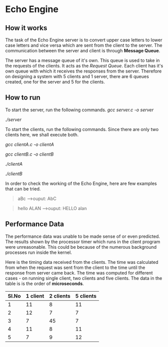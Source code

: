# Echo Engine 

## How it works

The task of the Echo Engine server is to convert upper case letters to lower case letters and vice versa which are sent from the client to the server. The communication between the server and client is through **Message Queue**. 

The server has a message queue of it's own. This queue is used to take in the requests of the clients. It acts as the *Request Queue*. Each client has it's own queue with which it receives the responses from the server. Therefore on designing a system with 5 clients and 1 server, there are 6 queues created, one for the server and 5 for the clients. 

## How to run

To start the server, run the following commands.
*gcc server.c -o server*

*./server*

To start the clients, run the following commands. Since there are only two clients here, we shall execute both.

*gcc clientA.c -o clientA*

*gcc clientB.c -o clientB*

*./clientA*

*./clientB*

In order to check the working of the Echo Engine, here are few examples that can be tried.

> aBc -->ouput: AbC

> hello ALAN -->ouput: HELLO alan

## Performance Data

The performance data was unable to be made sense of or even predicted. The results shown by the processor timer which runs in the client program were unreasonable. This could be because of the numerous background processes run inside the kernel. 

Here is the timing data received from the clients. The time was calculated from when the request was sent from the client to the time until the response from server came back. The time was computed for different cases - on running single client, two clients and five clients. The data in the table is is the order of **microseconds**. 

Sl.No | 1 client | 2 clients | 5 clients
------|----------|-----------|----------
1 | 11 | 8 | 11
2 | 12 | 7 | 7
3 | 7 | 45 | 7
4 | 11 | 8 | 11
5 | 7 | 9 | 12
